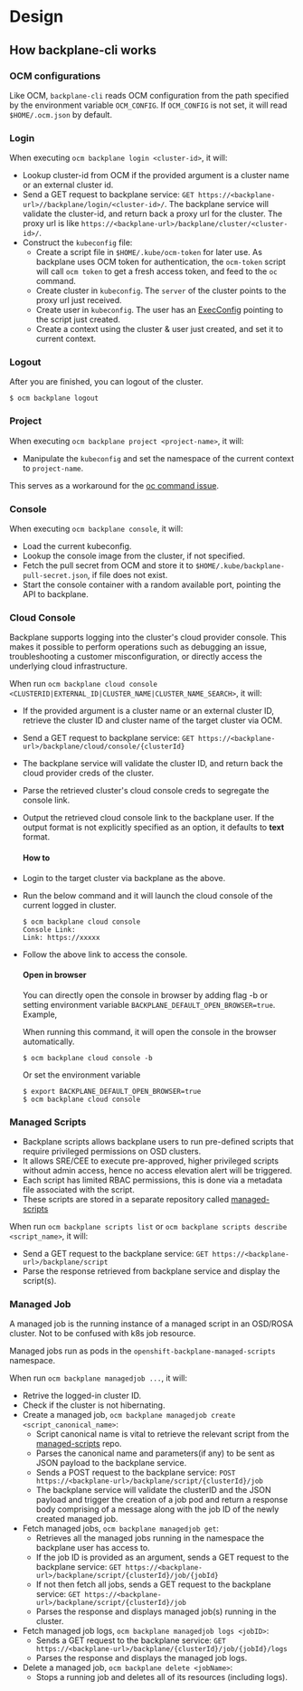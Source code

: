 # Design

## How backplane-cli works

### OCM configurations

Like OCM, `backplane-cli` reads OCM configuration from the path specified by the environment variable `OCM_CONFIG`. If `OCM_CONFIG` is not set, it will read `$HOME/.ocm.json` by default.

### Login

When executing `ocm backplane login <cluster-id>`, it will:

- Lookup cluster-id from OCM if the provided argument is a cluster name or an external cluster id.
- Send a GET request to backplane service: `GET https://<backplane-url>//backplane/login/<cluster-id>/`. The backplane service will validate the cluster-id, and return back a proxy url for the cluster. The proxy url is like `https://<backplane-url>/backplane/cluster/<cluster-id>/`.
- Construct the `kubeconfig` file:
  - Create a script file in `$HOME/.kube/ocm-token` for later use. As backplane uses OCM token for authentication, the `ocm-token` script will call `ocm token` to get a fresh access token, and feed to the `oc` command.
  - Create cluster in `kubeconfig`. The `server` of the cluster points to the proxy url just received.
  - Create user in `kubeconfig`. The user has an [ExecConfig](https://godoc.org/k8s.io/client-go/tools/clientcmd/api#ExecConfig) pointing to the script just created.
  - Create a context using the cluster & user just created, and set it to current context.

### Logout

After you are finished, you can logout of the cluster.

```
$ ocm backplane logout
```

### Project

When executing `ocm backplane project <project-name>`, it will:

- Manipulate the `kubeconfig` and set the namespace of the current context to `project-name`.

This serves as a workaround for the [oc command issue](https://github.com/openshift/oc/issues/647).

### Console

When executing `ocm backplane console`, it will:

- Load the current kubeconfig.
- Lookup the console image from the cluster, if not specified.
- Fetch the pull secret from OCM and store it to `$HOME/.kube/backplane-pull-secret.json`, if file does not exist.
- Start the console container with a random available port, pointing the API to backplane.

### Cloud Console

Backplane supports logging into the cluster's cloud provider console. This makes it possible to perform operations such as debugging an issue, troubleshooting a customer misconfiguration, or directly access the underlying cloud infrastructure.

When run `ocm backplane cloud console <CLUSTERID|EXTERNAL_ID|CLUSTER_NAME|CLUSTER_NAME_SEARCH>`, it will:

- If the provided argument is a cluster name or an external cluster ID, retrieve the cluster ID and cluster name of the target cluster via OCM.
- Send a GET request to backplane service: `GET https://<backplane-url>/backplane/cloud/console/{clusterId}`
- The backplane service will validate the cluster ID, and return back the cloud provider creds of the cluster.
- Parse the retrieved cluster's cloud console creds to segregate the console link.
- Output the retrieved cloud console link to the backplane user. If the output format is not explicitly specified as an option, it defaults to **text** format.

  #### How to

- Login to the target cluster via backplane as the above.
- Run the below command and it will launch the cloud console of the current logged in cluster.
  ```
  $ ocm backplane cloud console
  Console Link:
  Link: https://xxxxx
  ```
- Follow the above link to access the console.

  #### Open in browser

  You can directly open the console in browser by adding flag -b or setting environment variable `BACKPLANE_DEFAULT_OPEN_BROWSER=true`. Example,

  When running this command, it will open the console in the browser automatically.

  ```
  $ ocm backplane cloud console -b
  ```

  Or set the environment variable

  ```
  $ export BACKPLANE_DEFAULT_OPEN_BROWSER=true
  $ ocm backplane cloud console
  ```

### Managed Scripts

- Backplane scripts allows backplane users to run pre-defined scripts that require privileged permissions on OSD clusters.
- It allows SRE/CEE to execute pre-approved, higher privileged scripts without admin access, hence no access elevation alert will be triggered.
- Each script has limited RBAC permissions, this is done via a metadata file associated with the script.
- These scripts are stored in a separate repository called [managed-scripts](https://github.com/openshift/managed-scripts)

When run `ocm backplane scripts list` or `ocm backplane scripts describe <script_name>`, it will:

- Send a GET request to the backplane service: `GET https://<backplane-url>/backplane/script`
- Parse the response retrieved from backplane service and display the script(s).

### Managed Job

A managed job is the running instance of a managed script in an OSD/ROSA cluster. Not to be confused with k8s job resource.

Managed jobs run as pods in the `openshift-backplane-managed-scripts` namespace.

When run `ocm backplane managedjob ...`, it will:

- Retrive the logged-in cluster ID.
- Check if the cluster is not hibernating.
- Create a managed job, `ocm backplane managedjob create <script_canonical_name>`:
  - Script canonical name is vital to retrieve the relevant script from the [managed-scripts](https://github.com/openshift/managed-scripts) repo.
  - Parses the canonical name and parameters(if any) to be sent as JSON payload to the backplane service.
  - Sends a POST request to the backplane service: `POST https://<backplane-url>/backplane/script/{clusterId}/job`
  - The backplane service will validate the clusterID and the JSON payload and trigger the creation of a job pod and return a response body comprising of a message along with the job ID of the newly created managed job.
- Fetch managed jobs, `ocm backplane managedjob get`:
  - Retrieves all the managed jobs running in the namespace the backplane user has access to.
  - If the job ID is provided as an argument, sends a GET request to the backplane service: `GET https://<backplane-url>/backplane/script/{clusterId}/job/{jobId}`
  - If not then fetch all jobs, sends a GET request to the backplane service: `GET https://<backplane-url>/backplane/script/{clusterId}/job`
  - Parses the response and displays managed job(s) running in the cluster.
- Fetch managed job logs, `ocm backplane managedjob logs <jobID>`:
  - Sends a GET request to the backplane service: `GET https://<backplane-url>/backplane/{clusterId}/job/{jobId}/logs`
  - Parses the response and displays the managed job logs.
- Delete a managed job, `ocm backplane delete <jobName>`:
  - Stops a running job and deletes all of its resources (including logs).


